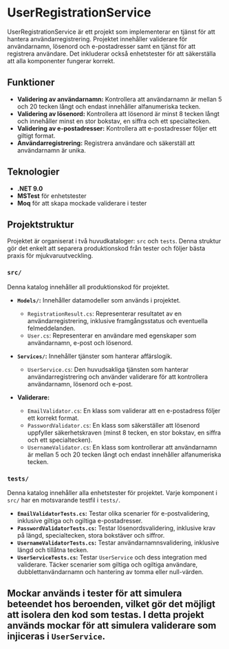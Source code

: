 # UserRegistrationService

UserRegistrationService är ett projekt som implementerar en tjänst för att hantera användarregistrering. Projektet innehåller validerare för användarnamn, lösenord och e-postadresser samt en tjänst för att registrera användare. Det inkluderar också enhetstester för att säkerställa att alla komponenter fungerar korrekt.

## Funktioner
- **Validering av användarnamn:** Kontrollera att användarnamn är mellan 5 och 20 tecken långt och endast innehåller alfanumeriska tecken.
- **Validering av lösenord:** Kontrollera att lösenord är minst 8 tecken långt och innehåller minst en stor bokstav, en siffra och ett specialtecken.
- **Validering av e-postadresser:** Kontrollera att e-postadresser följer ett giltigt format.
- **Användarregistrering:** Registrera användare och säkerställ att användarnamn är unika.

## Teknologier
- **.NET 9.0**
- **MSTest** för enhetstester
- **Moq** för att skapa mockade validerare i tester

## Projektstruktur
Projektet är organiserat i två huvudkataloger: `src` och `tests`. Denna struktur gör det enkelt att separera produktionskod från tester och följer bästa praxis för mjukvaruutveckling.

### **`src/`**
Denna katalog innehåller all produktionskod för projektet.

- **`Models/`:** Innehåller datamodeller som används i projektet.
  - `RegistrationResult.cs`: Representerar resultatet av en användarregistrering, inklusive framgångsstatus och eventuella felmeddelanden.
  - `User.cs`: Representerar en användare med egenskaper som användarnamn, e-post och lösenord.

- **`Services/`:** Innehåller tjänster som hanterar affärslogik.
  - `UserService.cs`: Den huvudsakliga tjänsten som hanterar användarregistrering och använder validerare för att kontrollera användarnamn, lösenord och e-post.

- **Validerare:**
  - `EmailValidator.cs`: En klass som validerar att en e-postadress följer ett korrekt format.
  - `PasswordValidator.cs`: En klass som säkerställer att lösenord uppfyller säkerhetskraven (minst 8 tecken, en stor bokstav, en siffra och ett specialtecken).
  - `UsernameValidator.cs`: En klass som kontrollerar att användarnamn är mellan 5 och 20 tecken långt och endast innehåller alfanumeriska tecken.

### **`tests/`**
Denna katalog innehåller alla enhetstester för projektet. Varje komponent i `src/` har en motsvarande testfil i `tests/`.

- **`EmailValidatorTests.cs`:** Testar olika scenarier för e-postvalidering, inklusive giltiga och ogiltiga e-postadresser.
- **`PasswordValidatorTests.cs`:** Testar lösenordsvalidering, inklusive krav på längd, specialtecken, stora bokstäver och siffror.
- **`UsernameValidatorTests.cs`:** Testar användarnamnsvalidering, inklusive längd och tillåtna tecken.
- **`UserServiceTests.cs`:** Testar `UserService` och dess integration med validerare. Täcker scenarier som giltiga och ogiltiga användare, dubblettanvändarnamn och hantering av tomma eller null-värden.


## Mockar används i tester för att simulera beteendet hos beroenden, vilket gör det möjligt att isolera den kod som testas. I detta projekt används mockar för att simulera validerare som injiceras i `UserService`.
